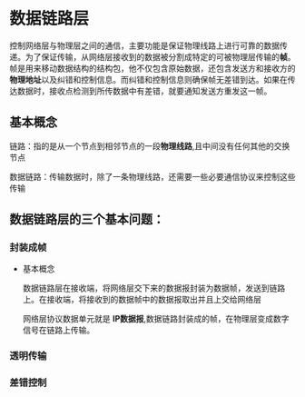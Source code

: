 # 数据链路层

控制网络层与物理层之间的通信，主要功能是保证物理线路上进行可靠的数据传递。为了保证传输，从网络层接收到的数据被分割成特定的可被物理层传输的**帧**。帧是用来移动数据结构的结构包，他不仅包含原始数据，还包含发送方和接收方的**物理地址**以及纠错和控制信息。而纠错和控制信息则确保帧无差错到达。如果在传达数据时，接收点检测到所传数据中有差错，就要通知发送方重发这一帧。

## 基本概念

链路：指的是从一个节点到相邻节点的一段**物理线路**,且中间没有任何其他的交换节点

数据链路：传输数据时，除了一条物理线路，还需要一些必要通信协议来控制这些传输

## 数据链路层的三个基本问题：

### 封装成帧

- 基本概念

  数据链路层在接收端，将网络层交下来的数据报封装为数据帧，发送到链路上。在接收端，将接收到的数据帧中的数据报取出并且上交给网络层

  网络层协议数据单元就是 **IP数据报**,数据链路封装成的帧，在物理层变成数字信号在链路上传输。

  

### 透明传输

### 差错控制



